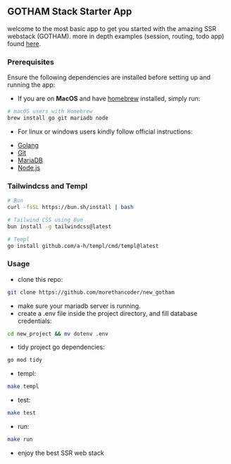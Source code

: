 ## GOTHAM Stack Starter App

welcome to the most basic app to get you started with the amazing SSR webstack (GOTHAM).
more in depth examples (session, routing, todo app) found [here](https://github.com/morethancoder/hello_gotham).

### Prerequisites

Ensure the following dependencies are installed before setting up and running the app:

* If you are on **MacOS** and have [homebrew](https://brew.sh) installed, simply run:

```bash
# macOS users with Homebrew
brew install go git mariadb node
```


* For linux or windows users kindly follow official instructions:

- [Golang](https://golang.org/dl/)
- [Git](https://git-scm.com/)
- [MariaDB](https://mariadb.org/download/)
- [Node.js](https://nodejs.org/)


### Tailwindcss and Templ

```bash
# Bun
curl -fsSL https://bun.sh/install | bash

# Tailwind CSS using Bun
bun install -g tailwindcss@latest

# Templ
go install github.com/a-h/templ/cmd/templ@latest
```

### Usage
* clone this repo:
```bash
git clone https://github.com/morethancoder/new_gotham 
```
* make sure your mariadb server is running.
* create a .env file inside the project directory, and fill database credentials:
```bash
cd new_project && mv dotenv .env
```
* tidy project go dependencies:
```bash
go mod tidy
```
* templ:
```bash
make templ
```
* test:
```bash
make test
```
* run:
```bash
make run
```

* enjoy the best SSR web stack


